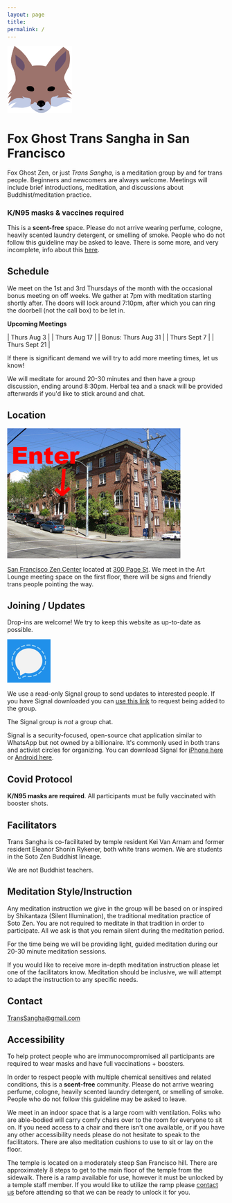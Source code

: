 ```yaml
---
layout: page
title:
permalink: /
---
```


<img src="images/fox-icon-bare.png" alt="an illustration of a ghostly fox, it's very spooky" width="150px"/>

# Fox Ghost Trans Sangha in San Francisco
Fox Ghost Zen, or just _Trans Sangha_, is a meditation group by and for trans people. Beginners and newcomers are always welcome. Meetings will include brief introductions, meditation, and discussions about Buddhist/meditation practice.

### **K/N95 masks & vaccines required**

This is a **scent-free** space. Please do not arrive wearing perfume, cologne, heavily scented laundry detergent, or smelling of smoke. People who do not follow this guideline may be asked to leave. There is some more, and very incomplete, info about this [here](https://eastbaymeditation.org/resources/fragrance-free-at-ebmc/).

## Schedule

We meet on the 1st and 3rd Thursdays of the month with the occasional bonus meeting on off weeks. We gather at 7pm with meditation starting shortly after. The doors will lock around 7:10pm, after which you can ring the doorbell (not the call box) to be let in.

**Upcoming Meetings**

| Thurs Aug 3   |
| Thurs Aug 17  |
| Bonus: Thurs Aug 31  |
| Thurs Sept 7  |
| Thurs Sept 21  |

If there is significant demand we will try to add more meeting times, let us know!

We will meditate for around 20-30 minutes and then have a group discussion, ending around 8:30pm. Herbal tea and a snack will be provided afterwards if you'd like to stick around and chat.

## Location
<img src="images/sfzc.jpg" alt="a photo of the meeting place with an arrow pointing to the entrance" width="400px"/>

[San Francisco Zen Center](https://sfzc.org) located at [300 Page St](https://goo.gl/maps/1tYkRHUwu3E2i5rz5). We meet in the Art Lounge meeting space on the first floor, there will be signs and friendly trans people pointing the way.

## Joining / Updates
Drop-ins are welcome! We try to keep this website as up-to-date as possible.

<img src="images/signal.png" alt="signal app logo" width="100px"/>

We use a read-only Signal group to send updates to interested people. If you have Signal downloaded you can [use this link](https://signal.group/#CjQKICYH4BMbBk2x0wwIzPQT26q-4Bv-f8yC493EyGR5WMuyEhCEzV1c3QgZEuN1McLCru51) to request being added to the group.

The Signal group is *not* a group chat.

Signal is a security-focused, open-source chat application similar to WhatsApp but not owned by a billionaire. It's commonly used in both trans and activist circles for organizing. You can download Signal for [iPhone here](https://apps.apple.com/us/app/signal-private-messenger/id874139669) or [Android here](https://play.google.com/store/apps/details?id=org.thoughtcrime.securesms).

## Covid Protocol
**K/N95 masks are required**. All participants must be fully vaccinated with booster shots.

## Facilitators
Trans Sangha is co-facilitated by temple resident Kei Van Arnam and former resident Eleanor Shonin Rykener, both white trans women. We are students in the Soto Zen Buddhist lineage.

We are not Buddhist teachers.

## Meditation Style/Instruction
Any meditation instruction we give in the group will be based on or inspired by Shikantaza (Silent Illumination), the traditional meditation practice of Soto Zen. You are not required to meditate in that tradition in order to participate. All we ask is that you remain silent during the meditation period.

For the time being we will be providing light, guided meditation during our 20-30 minute meditation sessions.

If you would like to receive more in-depth meditation instruction please let one of the facilitators know. Meditation should be inclusive, we will attempt to adapt the instruction to any specific needs.

## Contact
[TransSangha@gmail.com](mailto:transsangha@gmail.com)

## Accessibility

To help protect people who are immunocompromised all participants are required to wear masks and have full vaccinations + boosters.

In order to respect people with multiple chemical sensitives and related conditions, this is a **scent-free** community. Please do not arrive wearing perfume, cologne, heavily scented laundry detergent, or smelling of smoke. People who do not follow this guideline may be asked to leave.

We meet in an indoor space that is a large room with ventilation. Folks who are able-bodied will carry comfy chairs over to the room for everyone to sit on. If you need access to a chair and there isn't one available, or if you have any other accessibility needs please do not hesitate to speak to the facilitators. There are also meditation cushions to use to sit or lay on the floor.

The temple is located on a moderately steep San Francisco hill. There are approximately 8 steps to get to the main floor of the temple from the sidewalk. There is a ramp available for use, however it must be unlocked by a temple staff member. If you would like to utilize the ramp please [contact us](mailto:transsangha@gmail.com) before attending so that we can be ready to unlock it for you.

